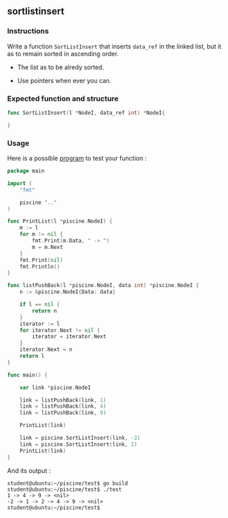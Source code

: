 ## sortlistinsert

### Instructions

Write a function `SortListInsert` that inserts `data_ref` in the linked list, but it as to remain sorted in ascending order.

- The list as to be alredy sorted.

- Use pointers when ever you can.

### Expected function and structure

```go
func SortListInsert(l *NodeI, data_ref int) *NodeI{

}
```

### Usage

Here is a possible [program](TODO-LINK) to test your function :

```go
package main

import (
	"fmt"

	piscine ".."
)

func PrintList(l *piscine.NodeI) {
	m := l
	for m != nil {
		fmt.Print(m.Data, " -> ")
		m = m.Next
	}
	fmt.Print(nil)
	fmt.Println()
}

func listPushBack(l *piscine.NodeI, data int) *piscine.NodeI {
	n := &piscine.NodeI{Data: data}

	if l == nil {
		return n
	}
	iterator := l
	for iterator.Next != nil {
		iterator = iterator.Next
	}
	iterator.Next = n
	return l
}

func main() {

	var link *piscine.NodeI

	link = listPushBack(link, 1)
	link = listPushBack(link, 4)
	link = listPushBack(link, 9)

	PrintList(link)

	link = piscine.SortListInsert(link, -2)
	link = piscine.SortListInsert(link, 2)
	PrintList(link)
}
```

And its output :

```console
student@ubuntu:~/piscine/test$ go build
student@ubuntu:~/piscine/test$ ./test
1 -> 4 -> 9 -> <nil>
-2 -> 1 -> 2 -> 4 -> 9 -> <nil>
student@ubuntu:~/piscine/test$
```
